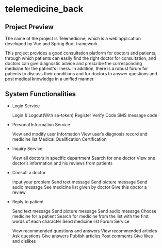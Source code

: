 # telemedicine_back

## Project Preview

The name of the project is  Telemedicine, which is a web application developed by  Vue  and  Spring Boot  framework.

This project provides a good consultation platform for doctors and patients,  through which patients can easily find the right doctor for consultation, and doctors can give diagnostic advice and prescribe the corresponding medicine for the    patient's illness. In addition, there is a robust forum for patients to discuss their conditions and for doctors to answer questions and post medical knowledge in a unified manner.

## System Functionalities

- Login Service

  Login & Logout(With sa-token)
  Register
  Verify Code
  SMS message code

- Personal Information Service

  View and modify user Information
  View user’s diagnosis record and medicine list
  Medical Qualification Certification

- Inquiry Service

  View all doctors in specific department
  Search for one doctor
  View one doctor’s information and his reviews from patients

- Consult a doctor

  Input your problem
  Send text message
  Send picture message
  Send audio message
  See medicine list given by doctor
  Give this doctor a review

- Reply to patient

  Send text message
  Send picture message
  Send audio message
  Choose medicine for a patient
  Search for medicine from the list with the first words of each character   Send medicine list
  Forum Service

  View recommended questions and answers
  View recommended articles
  Ask questions
  Give answers
  Publish articles
  Post comments
  Give likes and dislikes
